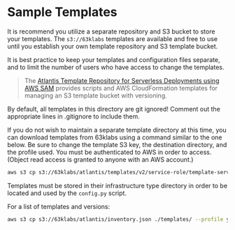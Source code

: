 # Sample Templates

It is recommend you utilize a separate repository and S3 bucket to store your templates. The `s3://63klabs` templates are available and free to use until you establish your own template repository and S3 template bucket.

It is best practice to keep your templates and configuration files separate, and to limit the number of users who have access to change the templates.

> The [Atlantis Template Repository for Serverless Deployments using AWS SAM](https://github.com/chadkluck/atlantis-template-repo-for-serverless-deployments) provides scripts and AWS CloudFormation templates for managing an S3 template bucket with versioning.

By default, all templates in this directory are git ignored! Comment out the appropriate lines in .gitignore to include them.

If you do not wish to maintain a separate template directory at this time, you can download templates from 63klabs using a command similar to the one below. Be sure to change the template S3 key, the destination directory, and the profile used. You must be authenticated to AWS in order to access. (Object read access is granted to anyone with an AWS account.)

```bash
aws s3 cp s3://63klabs/atlantis/templates/v2/service-role/template-service-role.yml ./templates/service-role/ --profile yourprofile
```

Templates must be stored in their infrastructure type directory in order to be located and used by the `config.py` script.

For a list of templates and versions:

```bash
aws s3 cp s3://63klabs/atlantis/inventory.json ./templates/ --profile yourprofile
```
